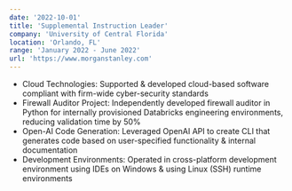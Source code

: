 ```yaml
---
date: '2022-10-01'
title: 'Supplemental Instruction Leader'
company: 'University of Central Florida'
location: 'Orlando, FL'
range: 'January 2022 - June 2022'
url: 'https://www.morganstanley.com'
---
```


- Cloud Technologies: Supported & developed cloud-based software compliant with firm-wide cyber-security standards
- Firewall Auditor Project: Independently developed firewall auditor in Python for internally provisioned Databricks engineering environments, reducing validation time by 50%
- Open-AI Code Generation: Leveraged OpenAI API to create CLI that generates code based on user-specified functionality & internal documentation
- Development Environments: Operated in cross-platform development environment using IDEs on Windows & using Linux (SSH) runtime environments
